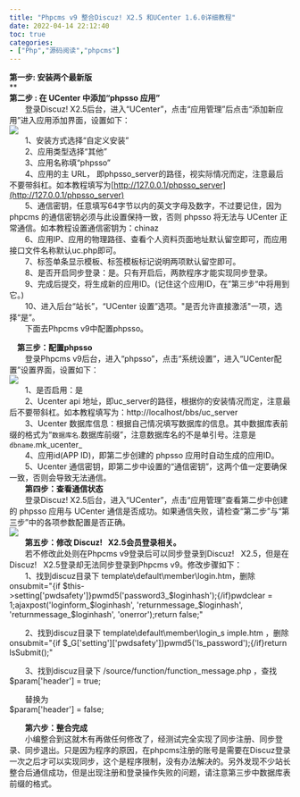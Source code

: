 ```yaml
---
title: "Phpcms v9 整合Discuz! X2.5 和UCenter 1.6.0详细教程"
date: 2022-04-14 22:12:40
toc: true
categories:
- ["Php","源码阅读","phpcms"]
---
```


**第一步: 安装两个最新版**<br />**<br />**第二步 : 在 UCenter 中添加“phpsso 应用”**<br />　　登录Discuz! X2.5后台，进入“UCenter”，点击“应用管理”后点击“添加新应用”进入应用添加界面，设置如下：<br />![](https://file.wulicode.com/yuque/202208/04/15/3732XjtNj4if.jpg?x-oss-process=image/resize,h_969)<br />　　1、安装方式选择“自定义安装”<br />　　2、应用类型选择“其他”<br />　　3、应用名称填“phpsso”<br />　　4、应用的主 URL， 即phpsso_server的路径，视实际情况而定，注意最后不要带斜杠。如本教程填写为[http://127.0.0.1/phpsso_server](http://127.0.0.1/phpsso_server)<br />　　5、通信密钥，任意填写64字节以内的英文字母及数字，不过要记住，因为phpcms 的通信密钥必须与此设置保持一致，否则 phpsso 将无法与 UCenter 正常通信。如本教程设置通信密钥为：chinaz<br />　　6、应用IP、应用的物理路径、查看个人资料页面地址默认留空即可，而应用接口文件名称默认uc.php即可。<br />　　7、标签单条显示模板、标签模板标记说明两项默认留空即可。<br />　　8、是否开启同步登录：是。只有开启后，两款程序才能实现同步登录。<br />　　9、完成后提交，将生成新的应用ID。(记住这个应用ID，在”第三步“中将用到它。)<br />　　10、进入后台“站长”，“UCenter 设置”选项。"是否允许直接激活"一项，选择“是”。<br />　　下面去Phpcms v9中配置phpsso。

　**第三步：配置phpsso**<br />　　登录Phpcms v9后台，进入“phpsso”，点击“系统设置”，进入“UCenter配置”设置界面，设置如下：<br />![](https://file.wulicode.com/yuque/202208/04/15/3732DhBdhFI2.jpg?x-oss-process=image/resize,h_674)<br />　　1、是否启用：是<br />　　2、Ucenter api 地址，即uc_server的路径，根据你的安装情况而定，注意最后不要带斜杠。如本教程填写为：http://localhost/bbs/uc_server<br />　　3、Ucenter 数据库信息：根据自己情况填写数据库的信息。其中数据库表前缀的格式为“`数据库名`.数据库前缀”，注意数据库名的不是单引号。注意是 `dbname`.mk_ucenter_<br />　　4、应用id(APP ID)，即第二步创建的 phpsso 应用时自动生成的应用ID。<br />　　5、Ucenter 通信密钥，即第二步中设置的“通信密钥”，这两个值一定要确保一致，否则会导致无法通信。<br />　　**第四步：查看通信状态**<br />　　登录Discuz! X2.5后台，进入“UCenter”，点击“应用管理”查看第二步中创建的 phpsso 应用与 UCenter 通信是否成功。如果通信失败，请检查“第二步”与“第三步”中的各项参数配置是否正确。<br />![](https://file.wulicode.com/yuque/202208/04/15/3733YitdBONA.jpg?x-oss-process=image/resize,h_265)<br />　　**第五步：修改 Discuz!   X2.5会员登录相关。**<br />　　若不修改此处则在Phpcms v9登录后可以同步登录到Discuz!   X2.5，但是在Discuz!   X2.5登录却无法同步登录到Phpcms v9。修改步骤如下：<br />　　1、找到discuz目录下 template\default\member\login.htm，删除<br />onsubmit="{if $this->setting['pwdsafety']}pwmd5('password3_$loginhash');{/if}pwdclear = 1;ajaxpost('loginform_$loginhash', 'returnmessage_$loginhash', 'returnmessage_$loginhash', 'onerror');return false;"

　　2、找到discuz目录下 template\default\member\login_s imple.htm ，删除<br />onsubmit="{if $_G['setting']['pwdsafety']}pwmd5('ls_password');{/if}return lsSubmit();"

　　3、找到discuz目录下 /source/function/function_message.php ，查找<br />$param['header'] = true;

　　替换为<br />$param['header'] = false;

　　**第六步：整合完成**<br />　　小编整合到这就木有再做任何修改了，经测试完全实现了同步注册、同步登录、同步退出。只是因为程序的原因，在phpcms注册的账号是需要在Discuz登录一次之后才可以实现同步，这个是程序限制，没有办法解决的。另外发现不少站长整合后通信成功，但是出现注册和登录操作失败的问题，请注意第三步中数据库表前缀的格式。

